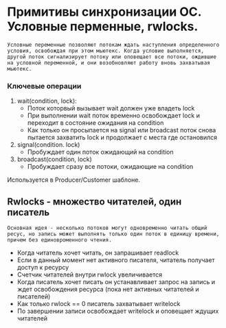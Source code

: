 # Примитивы синхронизации ОС. Условные перменные, rwlocks.

```
Условные переменные позволяют потокам ждать наступления определенного условия, освобождая при этом мьютекс. Когда условие выполняется, другой поток сигнализирует потоку или оповещает все потоки, ождившие на условной переменной, и они возобновляют работу вновь захватывая мьютекс.
```

### Ключевые операции
1. wait(condition, lock):
   * Поток которвый вызывает wait должен уже владеть lock
   * При выполнении wait поток временно освобождает lock и переходит в состояние ожидания на condition
   * Как только он просыпается на signal или broadcast поток снова пытается захватить lock и продолжает с места где остановился
2. signal(condition. lock)
   * Пробуждает один поток ожидающий на condition
3. broadcast(condition, lock)
   * Пробуждает сразу все потоки, ожидающие на condition

Используется в Producer/Customer шаблоне.

## Rwlocks - множество читателей, один писатель

```
Основная идея - несколько потоков могут одновременно читать общий ресус, но запись может выполнять только один поток в единицу времени, причем без единовроменного чтения. 
```
* Когда читатель хочет читать, он запрашивает readlock
* Если в данный момент нет активного писателя, читатель получает доступ к ресурсу
* Счетчик читателей внутри rwlock увеличивается
* Когда писатель хочет писать он устанавливает запрос на запись и ждет освобождения ресурса (пока нет активных читателей и писателей)
* Как только rwlock == 0 писатель захватывает writelock
* По завершении записи освобождает writelock и оповещает ждущих читателей
